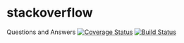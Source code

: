# stackoverflow
Questions and Answers
[![Coverage Status](https://coveralls.io/repos/github/barema4/stackoverflow/badge.svg)](https://coveralls.io/github/barema4/stackoverflow)
[![Build Status](https://travis-ci.org/barema4/stackoverflow.svg?branch=Api_final)](https://travis-ci.org/barema4/stackoverflow)


